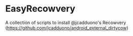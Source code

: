 # EasyRecowvery
A collection of scripts to install @jcadduono's Recowvery (https://github.com/jcadduono/android_external_dirtycow)
